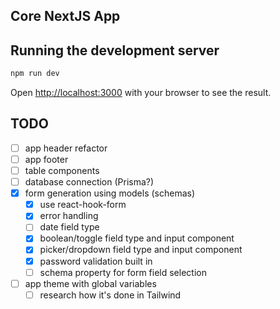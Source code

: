 ## Core NextJS App

## Running the development server

```bash
npm run dev
```

Open [http://localhost:3000](http://localhost:3000) with your browser to see the result.

## TODO

- [ ] app header refactor
- [ ] app footer
- [ ] table components
- [ ] database connection (Prisma?)
- [x] form generation using models (schemas)
  - [x] use react-hook-form
  - [x] error handling
  - [ ] date field type
  - [x] boolean/toggle field type and input component
  - [x] picker/dropdown field type and input component
  - [x] password validation built in
  - [ ] schema property for form field selection
- [ ] app theme with global variables
  - [ ] research how it's done in Tailwind

